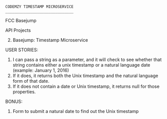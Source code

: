 
    CODEMZY TIMESTAMP MICROSERVICE 
    ______________________________

FCC Basejump 

API Projects

2. Basejump: Timestamp Microservice

USER STORIES:

1. I can pass a string as a parameter, and it will check to see whether that string contains either a unix timestamp or a natural language date (example: January 1, 2016)
2. If it does, it returns both the Unix timestamp and the natural language form of that date.
3. If it does not contain a date or Unix timestamp, it returns null for those properties.

BONUS:

1. Form to submit a natural date to find out the Unix timestamp
